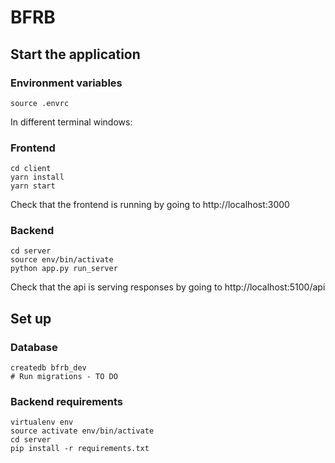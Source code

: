 # BFRB

## Start the application

### Environment variables
```
source .envrc
```

In different terminal windows:

### Frontend
```
cd client
yarn install
yarn start
```

Check that the frontend is running by going to http://localhost:3000

### Backend
```
cd server
source env/bin/activate
python app.py run_server
```

Check that the api is serving responses by going to http://localhost:5100/api

## Set up

### Database
```
createdb bfrb_dev
# Run migrations - TO DO
```

### Backend requirements
```
virtualenv env
source activate env/bin/activate
cd server
pip install -r requirements.txt
```
